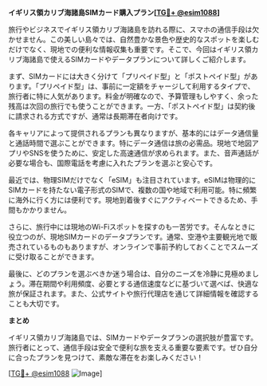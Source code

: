 **イギリス領カリブ海諸島SIMカード購入プラン[[TG💪+ @esim1088](https://t.me/s/esim1088)]**

旅行やビジネスでイギリス領カリブ海諸島を訪れる際に、スマホの通信手段は欠かせません。この美しい島々では、自然豊かな景色や歴史的なスポットを楽しむだけでなく、現地での便利な情報収集も重要です。そこで、今回はイギリス領カリブ海諸島で使えるSIMカードやデータプランについて詳しくご紹介します。

まず、SIMカードには大きく分けて「プリペイド型」と「ポストペイド型」があります。「プリペイド型」は、事前に一定額をチャージして利用するタイプで、旅行者に特に人気があります。料金が明確なので、予算管理もしやすく、余った残高は次回の旅行でも使うことができます。一方、「ポストペイド型」は契約後に請求される方式ですが、通常は長期滞在者向けです。

各キャリアによって提供されるプランも異なりますが、基本的にはデータ通信量と通話時間で選ぶことができます。特にデータ通信は旅の必需品。現地で地図アプリやSNSを使うために、安定した高速通信が求められます。また、音声通話が必要な場合も、国際電話を考慮に入れたプランを選ぶと安心です。

最近では、物理SIMだけでなく「eSIM」も注目されています。eSIMは物理的にSIMカードを持たない電子形式のSIMで、複数の国や地域で利用可能。特に頻繁に海外に行く方には便利です。現地到着後すぐにアクティベートできるため、手間もかかりません。

さらに、旅行中には現地のWi-Fiスポットを探すのも一苦労です。そんなときに役立つのが、現地SIMカードのデータプランです。通常、空港や主要観光地で販売されているものもありますが、オンラインで事前予約しておくことでスムーズに受け取ることができます。

最後に、どのプランを選ぶべきか迷う場合は、自分のニーズを冷静に見極めましょう。滞在期間や利用頻度、必要とする通信速度などに基づいて選べば、快適な旅が保証されます。また、公式サイトや旅行代理店を通じて詳細情報を確認することも大切です。

**まとめ**

イギリス領カリブ海諸島では、SIMカードやデータプランの選択肢が豊富です。旅行者にとって、通信手段は安全で便利な旅を支える重要な要素です。ぜひ自分に合ったプランを見つけて、素敵な滞在をお楽しみください！

[[TG💪+ @esim1088](https://t.me/s/esim1088) ![Image](https://i.postimg.cc/Y0z9fWf4/image.png)]